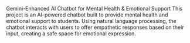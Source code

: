 Gemini-Enhanced AI Chatbot for Mental Health & Emotional Support
This project is an AI-powered chatbot built to provide mental health and emotional support to students. Using natural language processing, the chatbot interacts with users to offer empathetic responses based on their input, creating a safe space for emotional expression.
